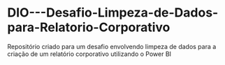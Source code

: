 # DIO---Desafio-Limpeza-de-Dados-para-Relatorio-Corporativo
Repositório criado para um desafio envolvendo limpeza de dados para a criação de um relatório corporativo utilizando o Power BI
